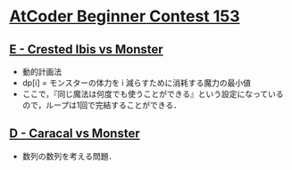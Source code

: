 # [AtCoder Beginner Contest 153](https://atcoder.jp/contests/abc153)

## [E - Crested Ibis vs Monster](https://atcoder.jp/contests/abc153/tasks/abc153_e)
- 動的計画法
- dp[i] = モンスターの体力を i 減らすために消耗する魔力の最小値
- ここで，『同じ魔法は何度でも使うことができる』という設定になっているので，ループは1回で完結することができる．

## [D - Caracal vs Monster](https://atcoder.jp/contests/abc153/tasks/abc153_d)
- 数列の数列を考える問題．
